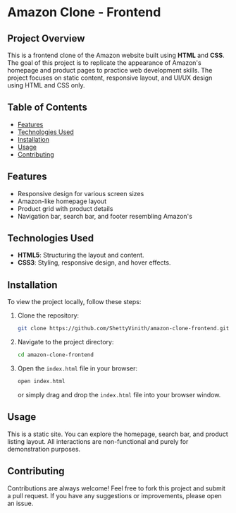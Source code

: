 # Amazon Clone - Frontend

## Project Overview

This is a frontend clone of the Amazon website built using **HTML** and **CSS**. The goal of this project is to replicate the appearance of Amazon's homepage and product pages to practice web development skills. The project focuses on static content, responsive layout, and UI/UX design using HTML and CSS only.

## Table of Contents

- [Features](#features)
- [Technologies Used](#technologies-used)
- [Installation](#installation)
- [Usage](#usage)
- [Contributing](#contributing)

## Features

- Responsive design for various screen sizes
- Amazon-like homepage layout
- Product grid with product details
- Navigation bar, search bar, and footer resembling Amazon's

## Technologies Used

- **HTML5**: Structuring the layout and content.
- **CSS3**: Styling, responsive design, and hover effects.

## Installation

To view the project locally, follow these steps:

1. Clone the repository:

   ```bash
   git clone https://github.com/ShettyVinith/amazon-clone-frontend.git
   ```

2. Navigate to the project directory:

   ```bash
   cd amazon-clone-frontend
   ```

3. Open the `index.html` file in your browser:
   ```bash
   open index.html
   ```
   or simply drag and drop the `index.html` file into your browser window.

## Usage

This is a static site. You can explore the homepage, search bar, and product listing layout. All interactions are non-functional and purely for demonstration purposes.

## Contributing

Contributions are always welcome!
Feel free to fork this project and submit a pull request. If you have any suggestions or improvements, please open an issue.
